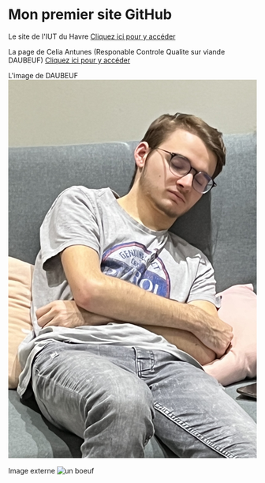 # Mon premier site GitHub

Le site de l'IUT du Havre
[Cliquez ici pour y accéder](https://www-iut.univ-lehavre.fr)

La page de Celia Antunes (Responable Controle Qualite sur viande DAUBEUF)
[Cliquez ici pour y accéder](./celia.md)

L'image de DAUBEUF
<img src="./images/clemich.JPG" alt="Voici une image de clemich" title="Un pokémon sauvage est aparut"/>

Image externe 
<img src="https://www.google.com/url?sa=i&url=https%3A%2F%2Ffr.depositphotos.com%2Fstock-photos%2Ftete-de-boeuf.html&psig=AOvVaw2JQmt7BbsB-2q12uL5Ff0c&ust=1681296935623000&source=images&cd=vfe&ved=0CBEQjRxqFwoTCIiSrabVof4CFQAAAAAdAAAAABAE" alt="un boeuf" title="un boeuf">